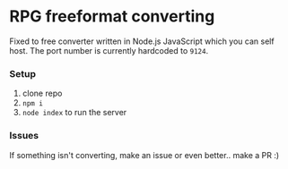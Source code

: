 # RPG freeformat converting

Fixed to free converter written in Node.js JavaScript which you can self host. The port number is currently hardcoded to `9124`.

### Setup

1. clone repo
2. `npm i`
3. `node index` to run the server

### Issues

If something isn't converting, make an issue or even better.. make a PR :)
